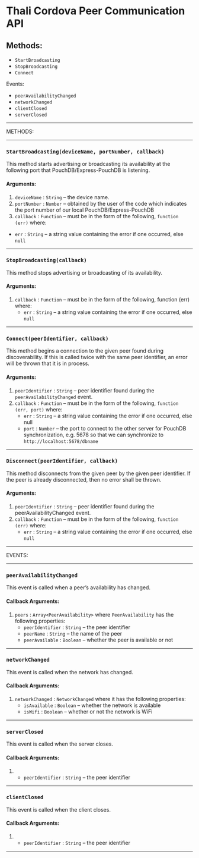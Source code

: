 # Thali Cordova Peer Communication API #

## Methods:
- `StartBroadcasting`
- `StopBroadcasting`
- `Connect`

Events:
- `peerAvailabilityChanged`
- `networkChanged`
- `clientClosed`
- `serverClosed`

***

METHODS:

***

### `StartBroadcasting(deviceName, portNumber, callback)`

This method starts advertising or broadcasting its availability at the following port that PouchDB/Express-PouchDB is listening.  

#### Arguments:

1. `deviceName` : `String` – the device name.
2. `portNumber` : `Number` – obtained by the user of the code which indicates the port number of our local PouchDB/Express-PouchDB
3. `callback` : `Function` – must be in the form of the following, `function (err)` where:
  - `err` : `String` – a string value containing the error if one occurred, else `null`

***

### `StopBroadcasting(callback)`

This method stops advertising or broadcasting of its availability.

#### Arguments:

1. `callback` : `Function` – must be in the form of the following, function (err) where:
    - `err` : `String` – a string value containing the error if one occurred, else `null`

***

### `Connect(peerIdentifier, callback)`

This method begins a connection to the given peer found during discoverability.  If this is called twice with the same peer identifier, an error will be thrown that it is in process.

#### Arguments:

1. `peerIdentifier` : `String` – peer identifier found during the `peerAvailabilityChanged` event.
2. `callback` : `Function` – must be in the form of the following, `function (err, port)` where:
    - `err` : `String` – a string value containing the error if one occurred, else null
    - `port` : `Number` – the port to connect to the other server for PouchDB synchronization, e.g. 5678 so that we can synchronize to `http://localhost:5678/dbname`

***

### `Disconnect(peerIdentifier, callback)`

This method disconnects from the given peer by the given peer identifier.  If the peer is already disconnected, then no error shall be thrown.

#### Arguments:

1. `peerIdentifier` : `String` – peer identifier found during the peerAvailabilityChanged event.
2. `callback` : `Function` – must be in the form of the following, `function (err)` where:
    - `err` : `String` – a string value containing the error if one occurred, else `null`

***

EVENTS:

***

### `peerAvailabilityChanged`

This event is called when a peer’s availability has changed.

#### Callback Arguments:

1. `peers` : `Array<PeerAvailability>` where `PeerAvailability` has the following properties:
    - `peerIdentifier` : `String` – the peer identifier
    - `peerName` : `String` – the name of the peer
    - `peerAvailable` : `Boolean` – whether the peer is available or not

***

### `networkChanged`

This event is called when the network has changed.

#### Callback Arguments:

1. `networkChanged` : `NetworkChanged` where it has the following properties:
    - `isAvailable` : `Boolean` – whether the network is available
    - `isWifi` : `Boolean` – whether or not the network is WiFi

***

### `serverClosed`

This event is called when the server closes.

#### Callback Arguments:

1. - `peerIdentifier` : `String` – the peer identifier

***

### `clientClosed`

This event is called when the client closes.

#### Callback Arguments:

1. - `peerIdentifier` : `String` – the peer identifier

***
